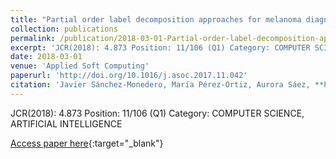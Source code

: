 ```yaml
---
title: "Partial order label decomposition approaches for melanoma diagnosis"
collection: publications
permalink: /publication/2018-03-01-Partial-order-label-decomposition-approaches-for-melanoma-diagnosis
excerpt: 'JCR(2018): 4.873 Position: 11/106 (Q1) Category: COMPUTER SCIENCE, ARTIFICIAL INTELLIGENCE'
date: 2018-03-01
venue: 'Applied Soft Computing'
paperurl: 'http://doi.org/10.1016/j.asoc.2017.11.042'
citation: 'Javier Sánchez-Monedero, María Pérez-Ortiz, Aurora Sáez, **Pedro Antonio Gutiérrez**, César Hervás-Martínez, &quot;Partial order label decomposition approaches for melanoma diagnosis.&quot; Applied Soft Computing, Vol. 64, 2018, pp.341-355.'
---
```

JCR(2018): 4.873 Position: 11/106 (Q1) Category: COMPUTER SCIENCE, ARTIFICIAL INTELLIGENCE

[Access paper here](http://doi.org/10.1016/j.asoc.2017.11.042){:target="_blank"}
